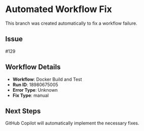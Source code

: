 # Automated Workflow Fix

This branch was created automatically to fix a workflow failure.

## Issue

#129

## Workflow Details

- **Workflow**: Docker Build and Test
- **Run ID**: 18980675005
- **Error Type**: Unknown
- **Fix Type**: manual

## Next Steps

GitHub Copilot will automatically implement the necessary fixes.
